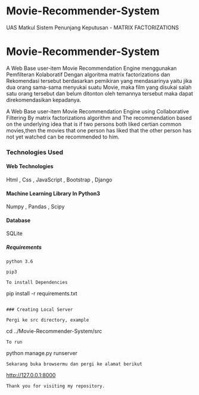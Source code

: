 # Movie-Recommender-System
UAS Matkul Sistem Penunjang Keputusan - MATRIX FACTORIZATIONS

# Movie-Recommender-System
A Web Base user-item Movie Recommendation Engine menggunakan Pemfilteran Kolaboratif Dengan algoritma matrix factorizations dan
Rekomendasi tersebut berdasarkan pemikiran yang mendasarinya yaitu jika dua orang sama-sama menyukai suatu Movie, maka film yang disukai salah satu orang tersebut dan belum ditonton oleh temannya tersebut maka  dapat direkomendasikan kepadanya.

A Web Base user-item Movie Recommendation Engine using Collaborative Filtering By matrix factorizations algorithm and
The recommendation based on the underlying idea that is if two persons both liked certian common movies,then the movies that one person has liked that the other person has not yet watched can be recommended to him.   

### Technologies Used

#### Web Technologies
Html , Css , JavaScript , Bootstrap , Django

#### Machine Learning Library In Python3
Numpy , Pandas , Scipy

#### Database
SQLite

##### Requirements
```
python 3.6

pip3

To install Dependencies

```
pip install -r requirements.txt
```

### Creating Local Server

Pergi ke src directory, example

```
cd ../Movie-Recommender-System/src
```
To run
```
python manage.py runserver
```
Sekarang buka browsermu dan pergi ke alamat berikut
```
http://127.0.0.1:8000
```
Thank you for visiting my repository.
